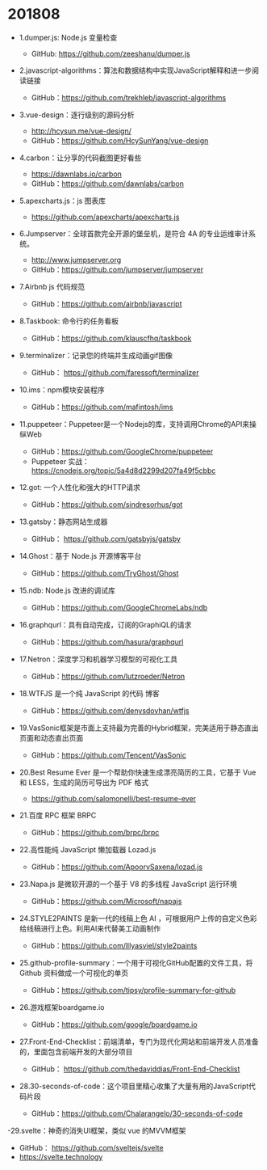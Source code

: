 # 201808

- 1.dumper.js: Node.js 变量检查
  - GitHub: https://github.com/zeeshanu/dumper.js
  
- 2.javascript-algorithms：算法和数据结构中实现JavaScript解释和进一步阅读链接
  - GitHub：https://github.com/trekhleb/javascript-algorithms
  
- 3.vue-design：逐行级别的源码分析 
  - http://hcysun.me/vue-design/
  - GitHub：https://github.com/HcySunYang/vue-design
  
- 4.carbon：让分享的代码截图更好看些
  - https://dawnlabs.io/carbon
  - GitHub：https://github.com/dawnlabs/carbon
  
- 5.apexcharts.js：js 图表库
  - https://github.com/apexcharts/apexcharts.js
  
- 6.Jumpserver：全球首款完全开源的堡垒机，是符合 4A 的专业运维审计系统。 
  - http://www.jumpserver.org
  - GitHub：https://github.com/jumpserver/jumpserver

- 7.Airbnb js 代码规范
  - GitHub：https://github.com/airbnb/javascript

- 8.Taskbook: 命令行的任务看板
  - GitHub：https://github.com/klauscfhq/taskbook
  
- 9.terminalizer：记录您的终端并生成动画gif图像
  - GitHub： https://github.com/faressoft/terminalizer

- 10.ims：npm模块安装程序
  - GitHub：https://github.com/mafintosh/ims

- 11.puppeteer：Puppeteer是一个Nodejs的库，支持调用Chrome的API来操纵Web
  - GitHub：https://github.com/GoogleChrome/puppeteer
  - Puppeteer 实战：https://cnodejs.org/topic/5a4d8d2299d207fa49f5cbbc

- 12.got: 一个人性化和强大的HTTP请求
  - GitHub：https://github.com/sindresorhus/got

- 13.gatsby：静态网站生成器
  - GitHub： https://github.com/gatsbyjs/gatsby
  
- 14.Ghost：基于 Node.js 开源博客平台
  - GitHub：https://github.com/TryGhost/Ghost

- 15.ndb: Node.js 改进的调试库
  - GitHub：https://github.com/GoogleChromeLabs/ndb

- 16.graphqurl：具有自动完成，订阅的GraphiQL的请求
  - GitHub：https://github.com/hasura/graphqurl

- 17.Netron：深度学习和机器学习模型的可视化工具
  - GitHub：https://github.com/lutzroeder/Netron

- 18.WTFJS 是一个纯 JavaScript 的代码 博客
  - GitHub：https://github.com/denysdovhan/wtfjs

- 19.VasSonic框架是市面上支持最为完善的Hybrid框架，完美适用于静态直出页面和动态直出页面
  - GitHub：https://github.com/Tencent/VasSonic

- 20.Best Resume Ever 是一个帮助你快速生成漂亮简历的工具，它基于 Vue 和 LESS，生成的简历可导出为 PDF 格式
  - https://github.com/salomonelli/best-resume-ever

- 21.百度 RPC 框架 BRPC
  - GitHub：https://github.com/brpc/brpc

- 22.高性能纯 JavaScript 懒加载器 Lozad.js
  - GitHub：https://github.com/ApoorvSaxena/lozad.js

- 23.Napa.js 是微软开源的一个基于 V8 的多线程 JavaScript 运行环境
  - GitHub：https://github.com/Microsoft/napajs

- 24.STYLE2PAINTS 是新一代的线稿上色 AI ，可根据用户上传的自定义色彩给线稿进行上色。利用AI来代替美工动画制作
  - GitHub：https://github.com/lllyasviel/style2paints

- 25.github-profile-summary：一个用于可视化GitHub配置的文件工具，将 Github 资料做成一个可视化的单页
  - GitHub：https://github.com/tipsy/profile-summary-for-github

- 26.游戏框架boardgame.io
  - GitHub：https://github.com/google/boardgame.io

- 27.Front-End-Checklist：前端清单，专门为现代化网站和前端开发人员准备的，里面包含前端开发的大部分项目
  - GitHub： https://github.com/thedaviddias/Front-End-Checklist

- 28.30-seconds-of-code：这个项目里精心收集了大量有用的JavaScript代码片段
  - GitHub：https://github.com/Chalarangelo/30-seconds-of-code

-29.svelte：神奇的消失UI框架，类似 vue 的MVVM框架
  - GitHub： https://github.com/sveltejs/svelte
  - https://svelte.technology































